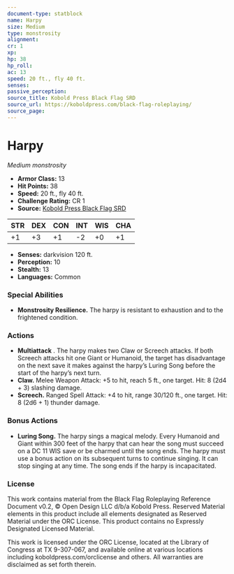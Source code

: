 ```yaml
---
document-type: statblock
name: Harpy
size: Medium
type: monstrosity
alignment: 
cr: 1
xp: 
hp: 38
hp_roll: 
ac: 13
speed: 20 ft., fly 40 ft.
senses: 
passive_perception: 
source_title: Kobold Press Black Flag SRD
source_url: https://koboldpress.com/black-flag-roleplaying/
source_page: 
---
```


# Harpy

*Medium monstrosity*

- **Armor Class:** 13
- **Hit Points:** 38
- **Speed:** 20 ft., fly 40 ft.
- **Challenge Rating:** CR 1
- **Source:** [Kobold Press Black Flag SRD](https://koboldpress.com/black-flag-roleplaying/)

| STR | DEX | CON | INT | WIS | CHA |
| --- | --- | --- | --- | --- | --- |
| +1 | +3 | +1 | -2 | +0 | +1 |

- **Senses:** darkvision 120 ft.
- **Perception:** 10
- **Stealth:** 13
- **Languages:** Common

### Special Abilities

- **Monstrosity Resilience.** The harpy is resistant to exhaustion and to the frightened condition.

### Actions

- **Multiattack** . The harpy makes two Claw or Screech attacks. If both Screech attacks hit one Giant or Humanoid, the target has disadvantage on the next save it makes against the harpy’s Luring Song before the start of the harpy’s next turn.
- **Claw.** Melee Weapon Attack: +5 to hit, reach 5 ft., one target. Hit: 8 (2d4 + 3) slashing damage.
- **Screech.** Ranged Spell Attack: +4 to hit, range 30/120 ft., one target. Hit: 8 (2d6 + 1) thunder damage.

### Bonus Actions

- **Luring Song.** The harpy sings a magical melody. Every Humanoid and Giant within 300 feet of the harpy that can hear the song must succeed on a DC 11 WIS save or be charmed until the song ends. The harpy must use a bonus action on its subsequent turns to continue singing. It can stop singing at any time. The song ends if the harpy is incapacitated.

### License

This work contains material from the Black Flag Roleplaying Reference Document v0.2, © Open Design LLC d/b/a Kobold Press. Reserved Material elements in this product include all elements designated as Reserved Material under the ORC License. This product contains no Expressly Designated Licensed Material.

This work is licensed under the ORC License, located at the Library of Congress at TX 9-307-067, and available online at various locations including koboldpress.com/orclicense and others. All warranties are disclaimed as set forth therein.
